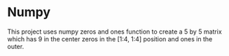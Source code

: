 # Numpy
This project uses numpy zeros and ones function to create a 5 by 5 matrix which has 9 in the center zeros in the [1:4, 1:4] position and ones in the outer.
